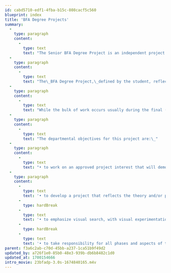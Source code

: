 ```yaml
---
id: cabd5710-edf1-4fba-b15c-808cacf5c560
blueprint: index
title: 'BFA Degree Projects'
summary:
  -
    type: paragraph
    content:
      -
        type: text
        text: "The Senior BFA Degree Project is an independent project in graphic design studies that requires the student to develop a body work in consultation with a faculty advisor, culminating in a finished product. Also, the\_BFA Degree Project\_is a final course and project requirement for students to complete their RISD undergraduate education. However, it is important for each student to view the\_BFA Degree Project not as an “end”; rather,\_as a BEGINNING: an opportunity to develop a personal line of inquiry toward becoming a graphic designer.\_"
  -
    type: paragraph
    content:
      -
        type: text
        text: "The\_BFA Degree Project,\_defined by the student, reflects the individual’s interest in voice and practice. Like any good investigation, as students have seen so far in the design curriculum, the\_BFA Degree Project\_should be guided by questions. The goal of the\_BFA Degree Project\_is not a set of answers to those questions, but more a synthesis of the design inquiry through experimentation and articulation. Other rubrics — like theory, craft, and audience — are also important, depending on the project.\_"
  -
    type: paragraph
    content:
      -
        type: text
        text: "While the bulk of work occurs usually during the final (spring) semester, planning for a\_BFA Degree Project\_starts in the Fall, if not before, with a\_BFA Degree Project\_proposal due at the end of the semester. This is a chance to begin an internal conversation, along with faculty, peers and others. The BFA Degree Project should be as enjoyable as it is educational.\_"
  -
    type: paragraph
    content:
      -
        type: text
        text: "The departmental objectives for this project are:\_"
  -
    type: paragraph
    content:
      -
        type: text
        text: "• to work on an approved project interest that will demonstrate graphic design skills;\_"
  -
    type: paragraph
    content:
      -
        type: text
        text: '• to develop a project that reflects the theory and/or practice of the graphic design field;'
      -
        type: hardBreak
      -
        type: text
        text: '• to emphasize visual search, with visual experimentation particularly encouraged;'
      -
        type: hardBreak
      -
        type: text
        text: '• to take responsibility for all phases and aspects of the project with professional care.'
parent: f3a6c2ab-c70d-45bb-a237-1ca51b9f49d2
updated_by: a726f1e0-85b0-48e3-939b-db6b8482c1d0
updated_at: 1700154666
intro_movie: 23bfadp-3.0s-1674840165.m4v
---
```

